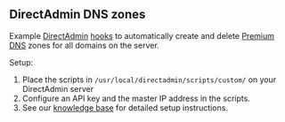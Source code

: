 ## DirectAdmin DNS zones

Example [DirectAdmin](https://www.directadmin.com/) [hooks](https://www.directadmin.com/features.php?id=506) to automatically create and delete [Premium DNS](https://realtimeregister.com/what-we-offer/add-products/premiumdns/) zones for all domains on the server.

Setup:
1. Place the scripts in `/usr/local/directadmin/scripts/custom/` on your DirectAdmin server
2. Configure an API key and the master IP address in the scripts.
3. See our [knowledge base](https://kb.realtimeregister.com/article/375-direct-admin-master-slave-replication) for detailed setup instructions.
